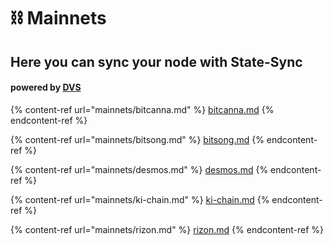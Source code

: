 # ⛓ Mainnets

## Here you can sync your node with State-Sync

#### powered by [DVS](https://validators.network/)

{% content-ref url="mainnets/bitcanna.md" %}
[bitcanna.md](mainnets/bitcanna.md)
{% endcontent-ref %}

{% content-ref url="mainnets/bitsong.md" %}
[bitsong.md](mainnets/bitsong.md)
{% endcontent-ref %}

{% content-ref url="mainnets/desmos.md" %}
[desmos.md](mainnets/desmos.md)
{% endcontent-ref %}

{% content-ref url="mainnets/ki-chain.md" %}
[ki-chain.md](mainnets/ki-chain.md)
{% endcontent-ref %}

{% content-ref url="mainnets/rizon.md" %}
[rizon.md](mainnets/rizon.md)
{% endcontent-ref %}
